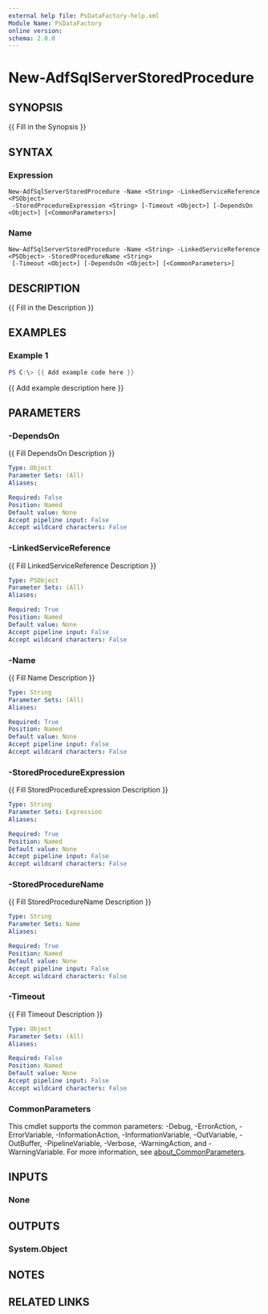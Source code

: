 ```yaml
---
external help file: PsDataFactory-help.xml
Module Name: PsDataFactory
online version:
schema: 2.0.0
---
```


# New-AdfSqlServerStoredProcedure

## SYNOPSIS
{{ Fill in the Synopsis }}

## SYNTAX

### Expression
```
New-AdfSqlServerStoredProcedure -Name <String> -LinkedServiceReference <PSObject>
 -StoredProcedureExpression <String> [-Timeout <Object>] [-DependsOn <Object>] [<CommonParameters>]
```

### Name
```
New-AdfSqlServerStoredProcedure -Name <String> -LinkedServiceReference <PSObject> -StoredProcedureName <String>
 [-Timeout <Object>] [-DependsOn <Object>] [<CommonParameters>]
```

## DESCRIPTION
{{ Fill in the Description }}

## EXAMPLES

### Example 1
```powershell
PS C:\> {{ Add example code here }}
```

{{ Add example description here }}

## PARAMETERS

### -DependsOn
{{ Fill DependsOn Description }}

```yaml
Type: Object
Parameter Sets: (All)
Aliases:

Required: False
Position: Named
Default value: None
Accept pipeline input: False
Accept wildcard characters: False
```

### -LinkedServiceReference
{{ Fill LinkedServiceReference Description }}

```yaml
Type: PSObject
Parameter Sets: (All)
Aliases:

Required: True
Position: Named
Default value: None
Accept pipeline input: False
Accept wildcard characters: False
```

### -Name
{{ Fill Name Description }}

```yaml
Type: String
Parameter Sets: (All)
Aliases:

Required: True
Position: Named
Default value: None
Accept pipeline input: False
Accept wildcard characters: False
```

### -StoredProcedureExpression
{{ Fill StoredProcedureExpression Description }}

```yaml
Type: String
Parameter Sets: Expression
Aliases:

Required: True
Position: Named
Default value: None
Accept pipeline input: False
Accept wildcard characters: False
```

### -StoredProcedureName
{{ Fill StoredProcedureName Description }}

```yaml
Type: String
Parameter Sets: Name
Aliases:

Required: True
Position: Named
Default value: None
Accept pipeline input: False
Accept wildcard characters: False
```

### -Timeout
{{ Fill Timeout Description }}

```yaml
Type: Object
Parameter Sets: (All)
Aliases:

Required: False
Position: Named
Default value: None
Accept pipeline input: False
Accept wildcard characters: False
```

### CommonParameters
This cmdlet supports the common parameters: -Debug, -ErrorAction, -ErrorVariable, -InformationAction, -InformationVariable, -OutVariable, -OutBuffer, -PipelineVariable, -Verbose, -WarningAction, and -WarningVariable. For more information, see [about_CommonParameters](http://go.microsoft.com/fwlink/?LinkID=113216).

## INPUTS

### None

## OUTPUTS

### System.Object
## NOTES

## RELATED LINKS
